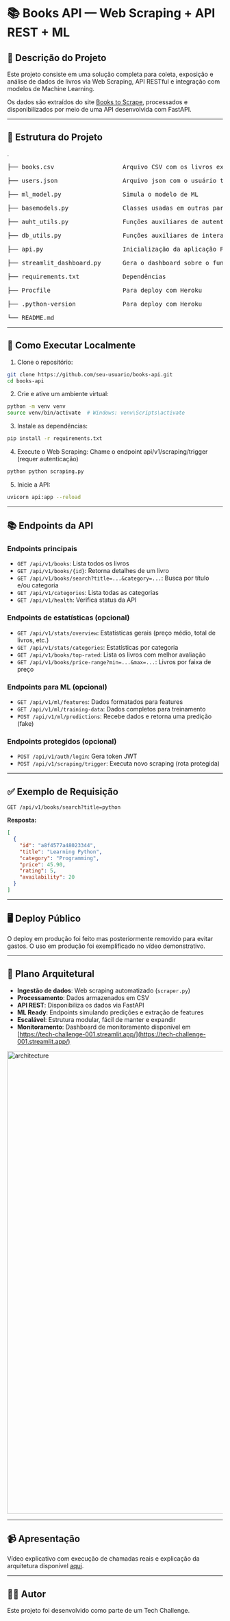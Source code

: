 # 📚 Books API — Web Scraping + API REST + ML

## 📝 Descrição do Projeto

Este projeto consiste em uma solução completa para coleta, exposição e análise de dados de livros via Web Scraping, API RESTful e integração com modelos de Machine Learning.

Os dados são extraídos do site [Books to Scrape](https://books.toscrape.com/), processados e disponibilizados por meio de uma API desenvolvida com FastAPI.

---

## 🔧 Estrutura do Projeto

.
<pre>
├── books.csv                   Arquivo CSV com os livros extraídos

├── users.json                  Arquivo json com o usuário teste com permissões

├── ml_model.py                 Simula o modelo de ML

├── basemodels.py               Classes usadas em outras partes do projeto

├── auht_utils.py               Funções auxiliares de autenticação

├── db_utils.py                 Funções auxiliares de interação com o banco de dados

├── api.py                      Inicialização da aplicação FastAPI

├── streamlit_dashboard.py      Gera o dashboard sobre o funcionamento da API

├── requirements.txt            Dependências

├── Procfile                    Para deploy com Heroku

├── .python-version             Para deploy com Heroku

└── README.md
</pre>
---

## 🚀 Como Executar Localmente

1. Clone o repositório:
```bash
git clone https://github.com/seu-usuario/books-api.git
cd books-api
```

2. Crie e ative um ambiente virtual:
```bash
python -m venv venv
source venv/bin/activate  # Windows: venv\Scripts\activate
```

3. Instale as dependências:
```bash
pip install -r requirements.txt
```

4. Execute o Web Scraping:
Chame o endpoint api/v1/scraping/trigger (requer autenticação)
```bash
python python scraping.py 
```

5. Inicie a API:
```bash
uvicorn api:app --reload
```

---

## 📚 Endpoints da API

### Endpoints principais

- `GET /api/v1/books`: Lista todos os livros
- `GET /api/v1/books/{id}`: Retorna detalhes de um livro
- `GET /api/v1/books/search?title=...&category=...`: Busca por título e/ou categoria
- `GET /api/v1/categories`: Lista todas as categorias
- `GET /api/v1/health`: Verifica status da API

### Endpoints de estatísticas (opcional)

- `GET /api/v1/stats/overview`: Estatísticas gerais (preço médio, total de livros, etc.)
- `GET /api/v1/stats/categories`: Estatísticas por categoria
- `GET /api/v1/books/top-rated`: Lista os livros com melhor avaliação
- `GET /api/v1/books/price-range?min=...&max=...`: Livros por faixa de preço

### Endpoints para ML (opcional)

- `GET /api/v1/ml/features`: Dados formatados para features
- `GET /api/v1/ml/training-data`: Dados completos para treinamento
- `POST /api/v1/ml/predictions`: Recebe dados e retorna uma predição (fake)

### Endpoints protegidos (opcional)

- `POST /api/v1/auth/login`: Gera token JWT
- `POST /api/v1/scraping/trigger`: Executa novo scraping (rota protegida)

---

## ✅ Exemplo de Requisição

```http
GET /api/v1/books/search?title=python
```

**Resposta:**
```json
[
  {
    "id": "a8f4577a48023344",
    "title": "Learning Python",
    "category": "Programming",
    "price": 45.90,
    "rating": 5,
    "availability": 20
  }
]
```

---

## 🖥️ Deploy Público

O deploy em produção foi feito mas posteriormente removido para evitar gastos.
O uso em produção foi exemplificado no vídeo demonstrativo.

---

## 🧠 Plano Arquitetural

- **Ingestão de dados**: Web scraping automatizado (`scraper.py`)
- **Processamento**: Dados armazenados em CSV
- **API REST**: Disponibiliza os dados via FastAPI
- **ML Ready**: Endpoints simulando predições e extração de features
- **Escalável**: Estrutura modular, fácil de manter e expandir
- **Monitoramento**: Dashboard de monitoramento disponível em [https://tech-challenge-001.streamlit.app/](https://tech-challenge-001.streamlit.app/)

<img width="1920" height="1080" alt="architecture" src="https://github.com/user-attachments/assets/71a5d0df-546b-461e-bf6e-13847ab94304" />


---

## 📹 Apresentação

Vídeo explicativo com execução de chamadas reais e explicação da arquitetura disponível [aqui](#).

---

## 👨‍🔧 Autor

Este projeto foi desenvolvido como parte de um Tech Challenge.
